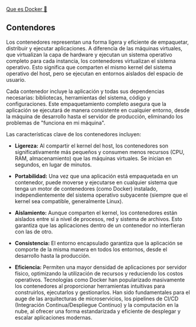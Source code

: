 [Que es Docker 📎](QueSonDocker.md)

## Contendores

Los contenedores representan una forma ligera y eficiente de empaquetar, distribuir y ejecutar aplicaciones. A diferencia de las máquinas virtuales, que virtualizan la capa de hardware y ejecutan un sistema operativo completo para cada instancia, los contenedores virtualizan el sistema operativo. Esto significa que comparten el mismo kernel del sistema operativo del host, pero se ejecutan en entornos aislados del espacio de usuario.

Cada contenedor incluye la aplicación y todas sus dependencias necesarias: bibliotecas, herramientas del sistema, código y configuraciones. Este empaquetamiento completo asegura que la aplicación se ejecutará de manera consistente en cualquier entorno, desde la máquina de desarrollo hasta el servidor de producción, eliminando los problemas de "funciona en mi máquina".

Las características clave de los contenedores incluyen:

- **Ligereza:** Al compartir el kernel del host, los contenedores son significativamente más pequeños y consumen menos recursos (CPU, RAM, almacenamiento) que las máquinas virtuales. Se inician en segundos, en lugar de minutos.

- **Portabilidad:** Una vez que una aplicación está empaquetada en un contenedor, puede moverse y ejecutarse en cualquier sistema que tenga un motor de contenedores (como Docker) instalado, independientemente del sistema operativo subyacente (siempre que el kernel sea compatible, generalmente Linux).

- **Aislamiento:** Aunque comparten el kernel, los contenedores están aislados entre sí a nivel de procesos, red y sistema de archivos. Esto garantiza que las aplicaciones dentro de un contenedor no interfieran con las de otro.

- **Consistencia:** El entorno encapsulado garantiza que la aplicación se comporte de la misma manera en todos los entornos, desde el desarrollo hasta la producción.

- **Eficiencia:** Permiten una mayor densidad de aplicaciones por servidor físico, optimizando la utilización de recursos y reduciendo los costos operativos. Tecnologías como Docker han popularizado masivamente los contenedores al proporcionar herramientas intuitivas para construirlos, ejecutarlos y gestionarlos. Han sido fundamentales para el auge de las arquitecturas de microservicios, los pipelines de CI/CD (Integración Continua/Despliegue Continuo) y la computación en la nube, al ofrecer una forma estandarizada y eficiente de desplegar y escalar aplicaciones modernas.
